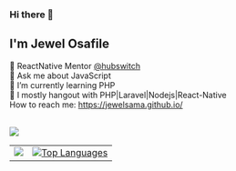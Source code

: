 ### Hi there 👋

## I'm Jewel Osafile
🔭 ReactNative Mentor <a href="https://github.com/hubswitch-africa">@hubswitch</a> <br/>
💬 Ask me about JavaScript <br />
🌱 I’m currently learning PHP <br />
🌱 I mostly hangout with PHP|Laravel|Nodejs|React-Native </br>
 How to reach me:  https://jewelsama.github.io/</br>






<br />
   
 <img src="https://github-readme-streak-stats.herokuapp.com/?user=JewelSama&theme=radical"/>
 <table>
  <tr>
 <td valign="top"><img src="https://github-profile-trophy.vercel.app/?username=JewelSama&column=4&margin-w=7&margin-h=7&theme=radical"/></td>


<td valign="top"><a href="https://github.com/jewelSama" align="left"><img src="https://github-readme-stats.vercel.app/api/top-langs/?username=jewelSama&langs_count=10&theme=radical&hide_border=true&locale=en&custom_title=Top%20%Languages" alt="Top Languages" /></a></td>
</tr>
</table>

<!--
**JewelSama/JewelSama** is a ✨ _special_ ✨ repository because its `README.md` (this file) appears on your GitHub profile.

Here are some ideas to get you started:

- 🔭 I’m currently working on ...

- 👯 I’m looking to collaborate on ...
- 🤔 I’m looking for help with ...
- 💬 Ask me about ...
- 📫 How to reach me: ...
- 😄 Pronouns: ...
- ⚡ Fun fact: ...
-->
